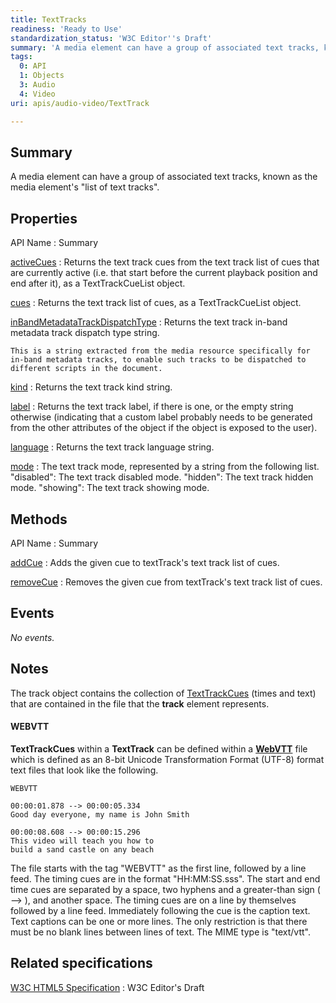 ```yaml
---
title: TextTracks
readiness: 'Ready to Use'
standardization_status: 'W3C Editor''s Draft'
summary: 'A media element can have a group of associated text tracks, known as the media element''s &quot;list of text tracks&quot;.'
tags:
  0: API
  1: Objects
  3: Audio
  4: Video
uri: apis/audio-video/TextTrack

---
```

## Summary

A media element can have a group of associated text tracks, known as the media element's &quot;list of text tracks&quot;.

## Properties

API Name
:   Summary

[activeCues](/apis/audio-video/TextTrack/activeCues)
:   Returns the text track cues from the text track list of cues that are currently active (i.e. that start before the current playback position and end after it), as a TextTrackCueList object.

[cues](/apis/audio-video/TextTrack/cues)
:   Returns the text track list of cues, as a TextTrackCueList object.

[inBandMetadataTrackDispatchType](/apis/audio-video/TextTrack/inBandMetadataTrackDispatchType)
:   Returns the text track in-band metadata track dispatch type string.

    This is a string extracted from the media resource specifically for in-band metadata tracks, to enable such tracks to be dispatched to different scripts in the document.

[kind](/apis/audio-video/TextTrack/kind)
:   Returns the text track kind string.

[label](/apis/audio-video/TextTrack/label)
:   Returns the text track label, if there is one, or the empty string otherwise (indicating that a custom label probably needs to be generated from the other attributes of the object if the object is exposed to the user).

[language](/apis/audio-video/TextTrack/language)
:   Returns the text track language string.

[mode](/apis/audio-video/TextTrack/mode)
:   The text track mode, represented by a string from the following list. "disabled": The text track disabled mode. "hidden": The text track hidden mode. "showing": The text track showing mode.

## Methods

API Name
:   Summary

[addCue](/apis/audio-video/TextTrack/addCue)
:   Adds the given cue to textTrack's text track list of cues.

[removeCue](/apis/audio-video/TextTrack/removeCue)
:   Removes the given cue from textTrack's text track list of cues.

## Events

*No events.*

## Notes

The track object contains the collection of [TextTrackCues](/apis/audio-video/TextTrackCue) (times and text) that are contained in the file that the **track** element represents.

#### WEBVTT

**TextTrackCues** within a **TextTrack** can be defined within a **[WebVTT](http://dev.w3.org/html5/webvtt/#dfnReturnLink-1)** file which is defined as an 8-bit Unicode Transformation Format (UTF-8) format text files that look like the following.

    WEBVTT

    00:00:01.878 --> 00:00:05.334
    Good day everyone, my name is John Smith

    00:00:08.608 --> 00:00:15.296
    This video will teach you how to
    build a sand castle on any beach

The file starts with the tag "WEBVTT" as the first line, followed by a line feed. The timing cues are in the format "HH:MM:SS.sss". The start and end time cues are separated by a space, two hyphens and a greater-than sign ( --\> ), and another space. The timing cues are on a line by themselves followed by a line feed. Immediately following the cue is the caption text. Text captions can be one or more lines. The only restriction is that there must be no blank lines between lines of text. The MIME type is "text/vtt".

## Related specifications

[W3C HTML5 Specification](http://dev.w3.org/html5/spec/single-page.html)
:   W3C Editor's Draft
